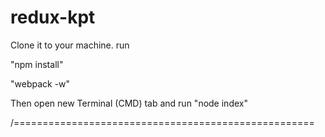 # redux-kpt
Clone it to your machine. run

"npm install"

"webpack -w"

Then open new Terminal (CMD) tab and run "node index"

/====================================================
